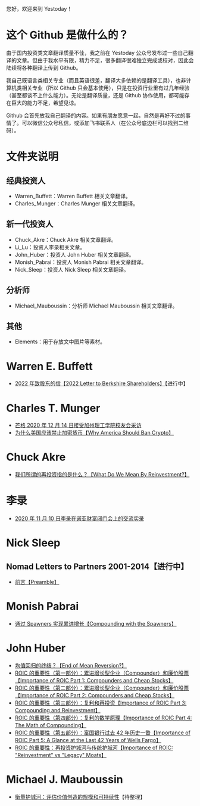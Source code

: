 您好，欢迎来到 Yestoday！

# 这个 Github 是做什么的？

由于国内投资类文章翻译质量不佳，我之前在 Yestoday 公众号发布过一些自己翻译的文章。但由于我水平有限，精力不足，很多翻译很难独立完成或校对，因此会陆续将各种翻译上传到 Github。

我自己既语言类相关专业（而且英语很差，翻译大多依赖的是翻译工具），也非计算机类相关专业（所以 Github 只会基本使用），只是在投资行业里有过几年经验（甚至都谈不上什么能力）。无论是翻译质量，还是 Github 协作使用，都可能存在巨大的能力不足，希望见谅。

Github 会首先放我自己翻译的内容。如果有朋友愿意一起，自然是再好不过的事情了。可以微信公众号私信，或添加飞书联系人（在公众号底边栏可以找到二维码）。

# 文件夹说明

## 经典投资人

- Warren_Buffett：Warren Buffett 相关文章翻译。
- Charles_Munger：Charles Munger 相关文章翻译。

## 新一代投资人

- Chuck_Akre：Chuck Akre 相关文章翻译。
- Li_Lu：投资人李录相关文章。
- John_Huber：投资人 John Huber 相关文章翻译。
- Monish_Pabrai：投资人 Monish Pabrai 相关文章翻译。
- Nick_Sleep：投资人 Nick Sleep 相关文章翻译。

## 分析师

- Michael_Mauboussin：分析师 Michael Mauboussin 相关文章翻译。

## 其他

- Elements：用于存放文中图片等素材。

# Warren E. Buffett

- [2022 年致股东的信【2022 Letter to Berkshire Shareholders】](https://github.com/pzponge/Yestoday/blob/main/Warren_Buffett/2022_Letter_to_Berkshire_Shareholders.md)【进行中】

# Charles T. Munger

- [芒格 2020 年 12 月 14 日接受加州理工学院校友会采访](https://github.com/pzponge/Yestoday/blob/main/Charles_Munger/%E8%8A%92%E6%A0%BC%202020%20%E5%B9%B4%2012%20%E6%9C%88%2014%20%E6%97%A5%E6%8E%A5%E5%8F%97%E5%8A%A0%E5%B7%9E%E7%90%86%E5%B7%A5%E5%AD%A6%E9%99%A2%E6%A0%A1%E5%8F%8B%E4%BC%9A%E9%87%87%E8%AE%BF.md)
- [为什么美国应该禁止加密货币【Why America Should Ban Crypto】](https://github.com/pzponge/Yestoday/blob/main/Charles_Munger/Why_America_Should_Ban_Crypto.md)

# Chuck Akre

- [我们所谓的再投资指的是什么？【What Do We Mean By Reinvestment?】](https://github.com/pzponge/Yestoday/blob/main/Chuck_Akre/What_Do_We_Mean_By_Reinvestment.md)

# 李录

- [2020 年 11 月 10 日李录在诺亚财富闭门会上的交流实录](https://github.com/pzponge/Yestoday/blob/main/Li_Lu/2020%20%E5%B9%B4%2011%20%E6%9C%88%2010%20%E6%97%A5%E6%9D%8E%E5%BD%95%E5%9C%A8%E8%AF%BA%E4%BA%9A%E8%B4%A2%E5%AF%8C%E9%97%AD%E9%97%A8%E4%BC%9A%E4%B8%8A%E7%9A%84%E4%BA%A4%E6%B5%81%E5%AE%9E%E5%BD%95.md)

# Nick Sleep

## Nomad Letters to Partners 2001-2014【进行中】

- [前言【Preamble】](https://github.com/pzponge/Yestoday/blob/main/Nick_Sleep/Nomad_Letters_to_Partners_2001-2014/Preamble.md)

# Monish Pabrai

- [通过 Spawners 实现累进增长【Compounding with the Spawners】](https://github.com/pzponge/Yestoday/blob/main/Monish_Pabrai/Compounding_with_the_Spawners.md)

# John Huber

- [均值回归的终结？【End of Mean Reversion?】](https://github.com/pzponge/Yestoday/blob/main/John_Huber/End_of_Mean_Reversion.md)
- [ROIC 的重要性（第一部分）：累进增长型企业（Compounder）和廉价股票【Importance of ROIC Part 1: Compounders and Cheap Stocks】](https://github.com/pzponge/Yestoday/blob/main/John_Huber/Importance_of_ROIC_Part_1.md)
- [ROIC 的重要性（第二部分）：累进增长型企业（Compounder）和廉价股票【Importance of ROIC Part 2: Compounders and Cheap Stocks】](https://github.com/pzponge/Yestoday/blob/main/John_Huber/Importance_of_ROIC_Part_2.md)
- [ROIC 的重要性（第三部分）：复利和再投资【Importance of ROIC Part 3: Compounding and Reinvestment】](https://github.com/pzponge/Yestoday/blob/main/John_Huber/Importance_of_ROIC_Part_3.md)
- [ROIC 的重要性（第四部分）：复利的数学原理【Importance of ROIC Part 4: The Math of Compounding】](https://github.com/pzponge/Yestoday/blob/main/John_Huber/Importance_of_ROIC_Part_4.md)
- [ROIC 的重要性（第五部分）：富国银行过去 42 年历史一瞥【Importance of ROIC Part 5: A Glance at the Last 42 Years of Wells Fargo】](https://github.com/pzponge/Yestoday/blob/main/John_Huber/Importance_of_ROIC_Part_5.md)
- [ROIC 的重要性：再投资护城河与传统护城河【Importance of ROIC: "Reinvestment" vs "Legacy" Moats】](https://github.com/pzponge/Yestoday/blob/main/John_Huber/Importance_of_ROIC_Reinvestment_vs_Legacy_Moats.md)

# Michael J. Mauboussin

- [衡量护城河：评估价值创造的规模和可持续性](https://github.com/pzponge/Yestoday/blob/main/Michael_Mauboussin/%E8%A1%A1%E9%87%8F%E6%8A%A4%E5%9F%8E%E6%B2%B3%EF%BC%9A%E8%AF%84%E4%BC%B0%E4%BB%B7%E5%80%BC%E5%88%9B%E9%80%A0%E7%9A%84%E8%A7%84%E6%A8%A1%E5%92%8C%E5%8F%AF%E6%8C%81%E7%BB%AD%E6%80%A7.md)【待整理】
